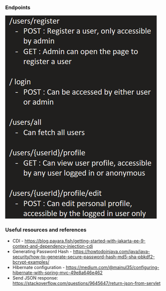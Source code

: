 ### Endpoints
![endpoints.png](enpoints.png)

### Useful resources and references

* CDI - https://blog.payara.fish/getting-started-with-jakarta-ee-9-context-and-dependency-injection-cdi
* Generating Password Hash - https://howtodoinjava.com/java/java-security/how-to-generate-secure-password-hash-md5-sha-pbkdf2-bcrypt-examples/
* Hibernate configuration - https://medium.com/@mainul35/configuring-hibernate-with-spring-mvc-49e8a646e462
* Send JSON response: https://stackoverflow.com/questions/9645647/return-json-from-servlet